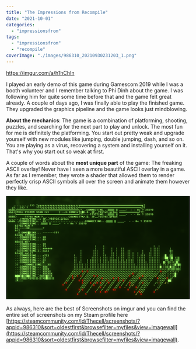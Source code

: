 ```yaml
---
title: "The Impressions from Recompile"
date: "2021-10-01"
categories: 
  - "impressionsfrom"
tags: 
  - "impressionsfrom"
  - "recompile"
coverImage: "./images/986310_20210930231203_1.png"
---
```


https://imgur.com/a/h1hChIn

I played an early demo of this game during Gamescom 2019 while I was a booth volunteer and I remember talking to Phi Dinh about the game. I was following him for quite some time before that and the game felt great already. A couple of days ago, I was finally able to play the finished game. They upgraded the graphics pipeline and the game looks just mindblowing.

****About the mechanics****: The game is a combination of platforming, shooting, puzzles, and searching for the next part to play and unlock. The most fun for me is definitely the platforming. You start out pretty weak and upgrade yourself with new modules like jumping, double jumping, dash, and so on. You are playing as a virus, recovering a system and installing yourself on it. That's why you start out so weak at first.

A couple of words about the **most unique part** of the game: The freaking ASCII overlay! Never have I seen a more beautiful ASCII overlay in a game. As far as I remember, they wrote a shader that allowed them to render perfectly crisp ASCII symbols all over the screen and animate them however they like.

[![](./images/986310_20210819230229_1.png)](https://blog.thecell.eu/wp-content/uploads/2021/10/986310_20210819230229_1.png)

As always, here are the best of Screenshots on imgur and you can find the entire set of screenshots on my Steam profile here [https://steamcommunity.com/id/Thecell/screenshots/?appid=986310&sort=oldestfirst&browsefilter=myfiles&view=imagewall](https://steamcommunity.com/id/Thecell/screenshots/?appid=986310&sort=oldestfirst&browsefilter=myfiles&view=imagewall).
